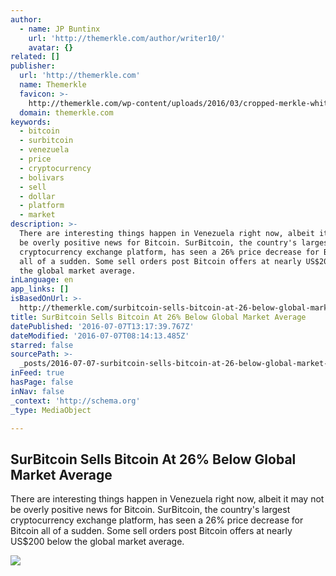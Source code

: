 ```yaml
---
author:
  - name: JP Buntinx
    url: 'http://themerkle.com/author/writer10/'
    avatar: {}
related: []
publisher:
  url: 'http://themerkle.com'
  name: Themerkle
  favicon: >-
    http://themerkle.com/wp-content/uploads/2016/03/cropped-merkle-white-1-192x192.png
  domain: themerkle.com
keywords:
  - bitcoin
  - surbitcoin
  - venezuela
  - price
  - cryptocurrency
  - bolivars
  - sell
  - dollar
  - platform
  - market
description: >-
  There are interesting things happen in Venezuela right now, albeit it may not
  be overly positive news for Bitcoin. SurBitcoin, the country's largest
  cryptocurrency exchange platform, has seen a 26% price decrease for Bitcoin
  all of a sudden. Some sell orders post Bitcoin offers at nearly US$200 below
  the global market average.
inLanguage: en
app_links: []
isBasedOnUrl: >-
  http://themerkle.com/surbitcoin-sells-bitcoin-at-26-below-global-market-average/
title: SurBitcoin Sells Bitcoin At 26% Below Global Market Average
datePublished: '2016-07-07T13:17:39.767Z'
dateModified: '2016-07-07T08:14:13.485Z'
starred: false
sourcePath: >-
  _posts/2016-07-07-surbitcoin-sells-bitcoin-at-26-below-global-market-average.md
inFeed: true
hasPage: false
inNav: false
_context: 'http://schema.org'
_type: MediaObject

---
```

<article style=""><h1>SurBitcoin Sells Bitcoin At 26% Below Global Market Average</h1><p>There are interesting things happen in Venezuela right now, albeit it may not be overly positive news for Bitcoin. SurBitcoin, the country's largest cryptocurrency exchange platform, has seen a 26% price decrease for Bitcoin all of a sudden. Some sell orders post Bitcoin offers at nearly US$200 below the global market average.</p><img src="http://themerkle.com/wp-content/uploads/2016/07/shutterstock_179191031.jpg" /></article>